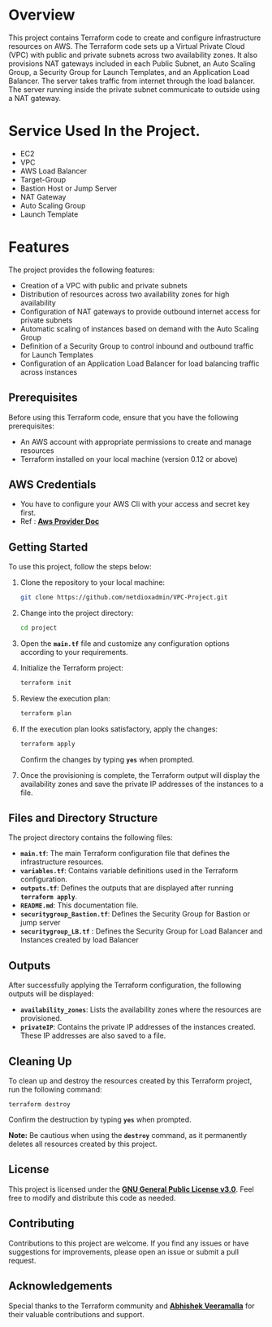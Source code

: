 # Overview

This project contains Terraform code to create and configure infrastructure resources on AWS. The Terraform code sets up a Virtual Private Cloud (VPC) with public and private subnets across two availability zones. It also provisions NAT gateways included in each Public Subnet, an Auto Scaling Group, a Security Group for Launch Templates, and an Application Load Balancer. The server takes traffic from internet through the load balancer. The server running inside the private subnet communicate to outside using a NAT gateway.

# Service Used In the Project.

- EC2
- VPC
- AWS Load Balancer
- Target-Group
- Bastion Host or Jump Server
- NAT Gateway
- Auto Scaling Group
- Launch Template

# Features
The project provides the following features:

- Creation of a VPC with public and private subnets
- Distribution of resources across two availability zones for high availability
- Configuration of NAT gateways to provide outbound internet access for private subnets
- Automatic scaling of instances based on demand with the Auto Scaling Group
- Definition of a Security Group to control inbound and outbound traffic for Launch Templates
- Configuration of an Application Load Balancer for load balancing traffic across instances

## **Prerequisites**

Before using this Terraform code, ensure that you have the following prerequisites:

- An AWS account with appropriate permissions to create and manage resources
- Terraform installed on your local machine (version 0.12 or above)
## AWS Credentials
 - You have to configure your AWS Cli with your access and secret key first. 
 - Ref : **[Aws Provider Doc](https://registry.terraform.io/providers/hashicorp/aws/latest/docs)**
## **Getting Started**

To use this project, follow the steps below:

1. Clone the repository to your local machine:
    
    ```bash
    git clone https://github.com/netdioxadmin/VPC-Project.git
    ```
    
2. Change into the project directory:
    
    ```bash
    cd project
    ```
    
3. Open the **`main.tf`** file and customize any configuration options according to your requirements.
4. Initialize the Terraform project:
    
    ```bash
    terraform init
    ```
    
5. Review the execution plan:
    
    ```bash
    terraform plan
    ```
    
6. If the execution plan looks satisfactory, apply the changes:
    
    ```bash
    terraform apply
    ```
    
    Confirm the changes by typing **`yes`** when prompted.
    
7. Once the provisioning is complete, the Terraform output will display the availability zones and save the private IP addresses of the instances to a file.

## **Files and Directory Structure**

The project directory contains the following files:

- **`main.tf`**: The main Terraform configuration file that defines the infrastructure resources.
- **`variables.tf`**: Contains variable definitions used in the Terraform configuration.
- **`outputs.tf`**: Defines the outputs that are displayed after running **`terraform apply`**.
- **`README.md`**: This documentation file.
- **`securitygroup_Bastion.tf`**: Defines the Security Group for Bastion or jump server
- **`securitygroup_LB.tf`** : Defines the Security Group for Load Balancer and Instances created by load Balancer

## **Outputs**

After successfully applying the Terraform configuration, the following outputs will be displayed:

- **`availability_zones`**: Lists the availability zones where the resources are provisioned.
- **`privateIP`**: Contains the private IP addresses of the instances created. These IP addresses are also saved to a file.

## **Cleaning Up**

To clean up and destroy the resources created by this Terraform project, run the following command:

```
terraform destroy
```

Confirm the destruction by typing **`yes`** when prompted.

**Note:** Be cautious when using the **`destroy`** command, as it permanently deletes all resources created by this project.

## **License**

This project is licensed under the **[GNU General Public License v3.0](https://github.com/netdioxadmin/VPC-Project/blob/main/LICENSE)**. Feel free to modify and distribute this code as needed.

## **Contributing**

Contributions to this project are welcome. If you find any issues or have suggestions for improvements, please open an issue or submit a pull request.

## **Acknowledgements**

Special thanks to the Terraform community and **[Abhishek Veeramalla](https://github.com/iam-veeramalla)** for their valuable contributions and support.

